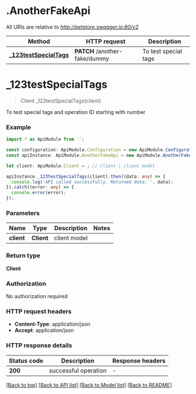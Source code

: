 # .AnotherFakeApi

All URIs are relative to *http://petstore.swagger.io:80/v2*

|Method | HTTP request | Description|
|------------- | ------------- | -------------|
|[**_123testSpecialTags**](AnotherFakeApi.md#_123testSpecialTags) | **PATCH** /another-fake/dummy | To test special tags|

# **_123testSpecialTags**
> Client _123testSpecialTags(client)

To test special tags and operation ID starting with number

### Example

```typescript
import * as ApiModule from '';

const configuration: ApiModule.Configuration = new ApiModule.Configuration();
const apiInstance: ApiModule.AnotherFakeApi = new ApiModule.AnotherFakeApi(configuration);

let client: ApiModule.Client = ; // Client | client model

apiInstance._123testSpecialTags(client).then((data: any) => {
  console.log('API called successfully. Returned data: ', data);
}).catch((error: any) => {
  console.error(error);
});
```

### Parameters

|Name | Type | Description  | Notes|
|------------- | ------------- | ------------- | -------------|
| **client** | **Client**| client model | |


### Return type

**Client**

### Authorization

No authorization required

### HTTP request headers

 - **Content-Type**: application/json
 - **Accept**: application/json


### HTTP response details
| Status code | Description | Response headers |
|-------------|-------------|------------------|
|**200** | successful operation |  -  |

[[Back to top]](#) [[Back to API list]](README.md#documentation-for-api-endpoints) [[Back to Model list]](README.md#documentation-for-models) [[Back to README]](README.md)


